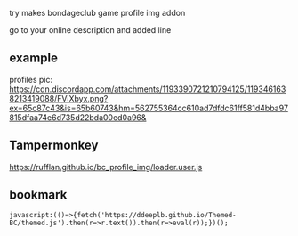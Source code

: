 try makes bondageclub game profile img addon

go to your online description and added line

## example<br/>
profiles pic: https://cdn.discordapp.com/attachments/1193390721210794125/1193461638213419088/FViXbyx.png?ex=65c87c43&is=65b60743&hm=562755364cc610ad7dfdc61ff581d4bba97815dfaa74e6d735d22bda00ed0a96&


## Tampermonkey<br/>
https://rufflan.github.io/bc_profile_img/loader.user.js


## bookmark
```
javascript:(()=>{fetch('https://ddeeplb.github.io/Themed-BC/themed.js').then(r=>r.text()).then(r=>eval(r));})();
```
